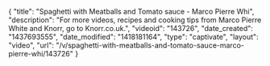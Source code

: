 {
    "title": "Spaghetti with Meatballs and Tomato sauce - Marco Pierre Whi",
    "description": "For more videos, recipes and cooking tips from Marco Pierre White and Knorr, go to Knorr.co.uk.",
    "videoid": "143726",
    "date_created": "1437693555",
    "date_modified": "1418181164",
    "type": "captivate",
    "layout": "video",
    "url": "\/v\/spaghetti-with-meatballs-and-tomato-sauce-marco-pierre-whi\/143726"
}